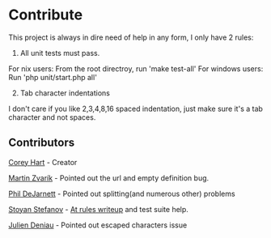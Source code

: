 Contribute
==========

This project is always in dire need of help in any form, I only have 2 rules:

1. All unit tests must pass.

For nix users: From the root directroy, run 'make test-all'
For windows users: Run 'php unit/start.php all'

2. Tab character indentations

I don't care if you like 2,3,4,8,16 spaced indentation, just make sure it's a tab character and not spaces.


Contributors
------------
[Corey Hart](http://www.codenothing.com) - Creator

[Martin Zvarík](http://www.teplaky.net/) - Pointed out the url and empty definition bug.

[Phil DeJarnett](http://www.overzealous.com/) - Pointed out splitting(and numerous other) problems

[Stoyan Stefanov](http://www.phpied.com/) - [At rules writeup](http://www.phpied.com/css-railroad-diagrams/) and test suite help.

[Julien Deniau](http://www.jeuxvideo.fr/) - Pointed out escaped characters issue
